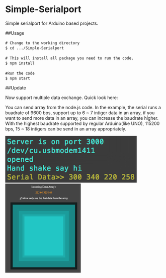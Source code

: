 # Simple-Serialport
Simple serialport for Arduino based projects.


##Usage
```Shell
# Change to the working directory
$ cd .../Simple-Serialport

# This will install all package you need to run the code.
$ npm install

#Run the code
$ npm start
```
##Update

Now support multiple data exchange. Quick look here:

You can send array from the node.js code. In the example, the serial runs a buadrate of 9600 bps, support up to 6 ~ 7 intiger data in an array, if you want to send more data in an array, you can increase the baudrate higher. With the highest baudrate supported by regular Arduino(like UNO), 115200 bps, 15 ~ 18 intigers can be send in an array appropriately.

<img src = "https://github.com/Rubinhuang9239/Simple-Serialport/blob/master/array.png">

<img width="240" src = "https://github.com/Rubinhuang9239/Simple-Serialport/blob/master/screenshot.png">

